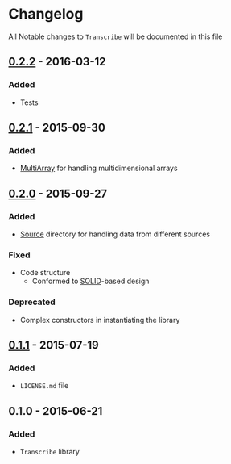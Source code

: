 # Changelog

All Notable changes to `Transcribe` will be documented in this file

## [0.2.2](https://github.com/rougin/transcribe/compare/v0.2.1...v0.2.2) - 2016-03-12

### Added
- Tests

## [0.2.1](https://github.com/rougin/transcribe/compare/v0.2.0...v0.2.1) - 2015-09-30

### Added
- [MultiArray](https://github.com/tebru/multi-array) for handling multidimensional arrays

## [0.2.0](https://github.com/rougin/transcribe/compare/v0.1.1...v0.2.0) - 2015-09-27

### Added
- [Source](https://github.com/rougin/transcribe/tree/master/src/Source) directory for handling data from different sources

### Fixed
- Code structure
    - Conformed to [SOLID](https://en.wikipedia.org/wiki/SOLID_(object-oriented_design))-based design

### Deprecated
- Complex constructors in instantiating the library

## [0.1.1](https://github.com/rougin/transcribe/compare/v0.1.0...v0.1.1) - 2015-07-19

### Added
- `LICENSE.md` file

## 0.1.0 - 2015-06-21

### Added
- `Transcribe` library